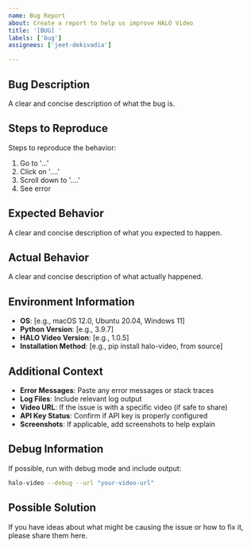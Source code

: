 ```yaml
---
name: Bug Report
about: Create a report to help us improve HALO Video
title: '[BUG] '
labels: ['bug']
assignees: ['jeet-dekivadia']

---
```


## Bug Description
A clear and concise description of what the bug is.

## Steps to Reproduce
Steps to reproduce the behavior:
1. Go to '...'
2. Click on '....'
3. Scroll down to '....'
4. See error

## Expected Behavior
A clear and concise description of what you expected to happen.

## Actual Behavior
A clear and concise description of what actually happened.

## Environment Information
- **OS**: [e.g., macOS 12.0, Ubuntu 20.04, Windows 11]
- **Python Version**: [e.g., 3.9.7]
- **HALO Video Version**: [e.g., 1.0.5]
- **Installation Method**: [e.g., pip install halo-video, from source]

## Additional Context
- **Error Messages**: Paste any error messages or stack traces
- **Log Files**: Include relevant log output
- **Video URL**: If the issue is with a specific video (if safe to share)
- **API Key Status**: Confirm if API key is properly configured
- **Screenshots**: If applicable, add screenshots to help explain

## Debug Information
If possible, run with debug mode and include output:
```bash
halo-video --debug --url "your-video-url"
```

## Possible Solution
If you have ideas about what might be causing the issue or how to fix it, please share them here.
